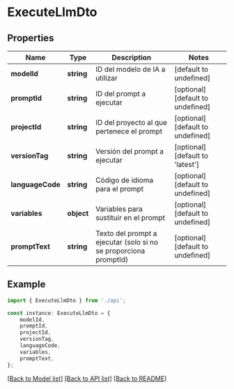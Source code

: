 # ExecuteLlmDto


## Properties

Name | Type | Description | Notes
------------ | ------------- | ------------- | -------------
**modelId** | **string** | ID del modelo de IA a utilizar | [default to undefined]
**promptId** | **string** | ID del prompt a ejecutar | [optional] [default to undefined]
**projectId** | **string** | ID del proyecto al que pertenece el prompt | [optional] [default to undefined]
**versionTag** | **string** | Versión del prompt a ejecutar | [optional] [default to 'latest']
**languageCode** | **string** | Código de idioma para el prompt | [optional] [default to undefined]
**variables** | **object** | Variables para sustituir en el prompt | [optional] [default to undefined]
**promptText** | **string** | Texto del prompt a ejecutar (solo si no se proporciona promptId) | [optional] [default to undefined]

## Example

```typescript
import { ExecuteLlmDto } from './api';

const instance: ExecuteLlmDto = {
    modelId,
    promptId,
    projectId,
    versionTag,
    languageCode,
    variables,
    promptText,
};
```

[[Back to Model list]](../README.md#documentation-for-models) [[Back to API list]](../README.md#documentation-for-api-endpoints) [[Back to README]](../README.md)

